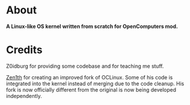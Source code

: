 # About
**A Linux-like OS kernel written from scratch for OpenComputers mod.**

# Credits
Z0idburg for providing some codebase and for teaching me stuff.

[Zen1th](https://github.com/zenith391/) for creating an improved fork of OCLinux. Some of his code is integrated into the kernel instead of merging due to the code cleanup. His fork is now officially different from the original is now being developed independently.
